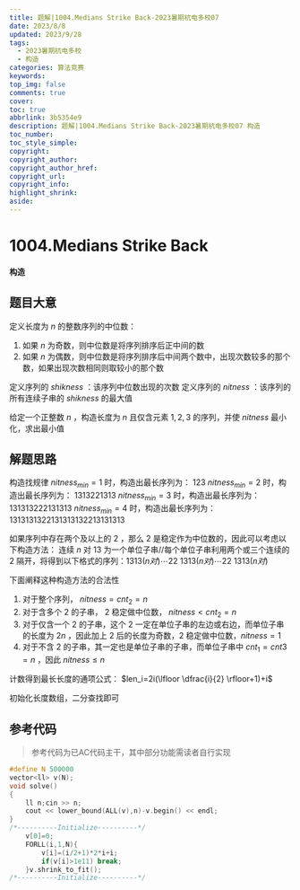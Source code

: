 ```yaml
---
title: 题解|1004.Medians Strike Back-2023暑期杭电多校07
date: 2023/8/8
updated: 2023/9/28
tags:
  - 2023暑期杭电多校
  - 构造
categories: 算法竞赛
keywords:
top_img: false
comments: true
cover:
toc: true
abbrlink: 3b5354e9
description: 题解|1004.Medians Strike Back-2023暑期杭电多校07 构造
toc_number:
toc_style_simple:
copyright:
copyright_author:
copyright_author_href:
copyright_url:
copyright_info:
highlight_shrink:
aside:
---
```


# 1004.Medians Strike Back
**构造**
## 题目大意
定义长度为 $n$ 的整数序列的中位数：
1. 如果 $n$ 为奇数，则中位数是将序列排序后正中间的数
2. 如果 $n$ 为偶数，则中位数是将序列排序后中间两个数中，出现次数较多的那个数，如果出现次数相同则取较小的那个数
   
定义序列的 $shikness$ ：该序列中位数出现的次数
定义序列的 $nitness$ ：该序列的所有连续子串的 $shikness$ 的最大值

给定一个正整数 $n$ ，构造长度为 $n$ 且仅含元素 $1,2,3$ 的序列，并使 $nitness$ 最小化，求出最小值

## 解题思路
构造找规律
$nitness_{min}=1$ 时，构造出最长序列为： $123$
$nitness_{min}=2$ 时，构造出最长序列为： $1313221313$
$nitness_{min}=3$ 时，构造出最长序列为： $131313222131313$
$nitness_{min}=4$ 时，构造出最长序列为： $1313131322131313132213131313$

如果序列中存在两个及以上的 $2$ ，那么 $2$ 是稳定作为中位数的，因此可以考虑以下构造方法：
连续 $n$ 对 $13$ 为一个单位子串//每个单位子串利用两个或三个连续的 $2$ 隔开，将得到以下格式的序列：$1313(n对)\cdots22\ 1313(n对)\cdots22\ 1313(n对)$

下面阐释这种构造方法的合法性
1. 对于整个序列， $nitness=cnt_2=n$ 
2. 对于含多个 $2$ 的子串， $2$ 稳定做中位数， $nitness<cnt_2=n$
3. 对于仅含一个 $2$ 的子串，这个 $2$ 一定在单位子串的左边或右边，而单位子串的长度为 $2n$ ，因此加上 $2$ 后的长度为奇数，$2$ 稳定做中位数，$nitness=1$
4. 对于不含 $2$ 的子串，其一定也是单位子串的子串，而单位子串中 $cnt_1=cnt3=n$ ，因此 $nitness\le n$

计数得到最长长度的通项公式： $len_i=2i(\lfloor \dfrac{i}{2} \rfloor+1)+i$

初始化长度数组，二分查找即可

## 参考代码
> 参考代码为已AC代码主干，其中部分功能需读者自行实现

```cpp
#define N 500000
vector<ll> v(N);
void solve()
{
    ll n;cin >> n;
    cout << lower_bound(ALL(v),n)-v.begin() << endl;
}
/*----------Initialize----------*/
    v[0]=0;
    FORLL(i,1,N){
        v[i]=(i/2+1)*2*i+i;
        if(v[i]>1e11) break;
    }v.shrink_to_fit();
/*----------Initialize----------*/
```